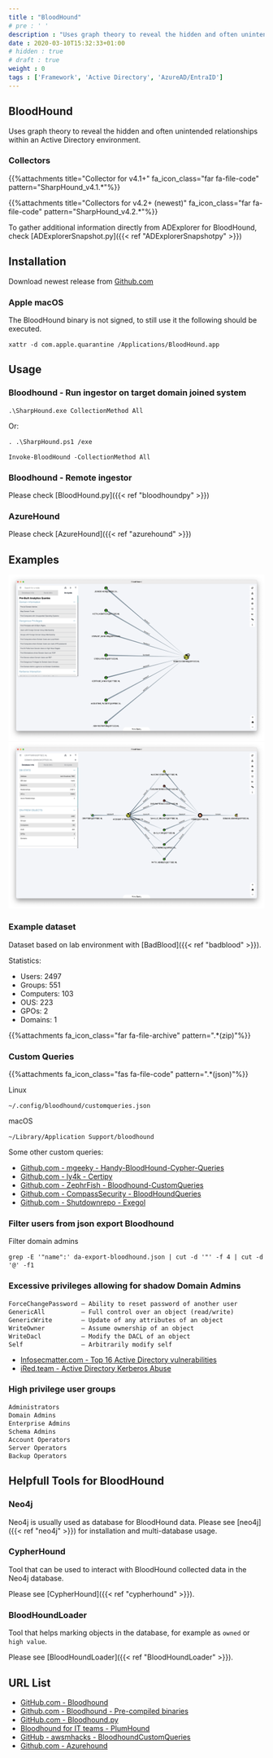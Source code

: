 ```yaml
---
title : "BloodHound"
# pre : ' '
description : "Uses graph theory to reveal the hidden and often unintended relationships within an Active Directory environment."
date : 2020-03-10T15:32:33+01:00
# hidden : true
# draft : true
weight : 0
tags : ['Framework', 'Active Directory', 'AzureAD/EntraID']
---
```


## BloodHound

Uses graph theory to reveal the hidden and often unintended relationships within an Active Directory environment.

### Collectors

{{%attachments title="Collector for v4.1+" fa_icon_class="far fa-file-code" pattern="SharpHound_v4.1.*"%}}

{{%attachments title="Collectors for v4.2+ (newest)" fa_icon_class="far fa-file-code" pattern="SharpHound_v4.2.*"%}}

To gather additional information directly from ADExplorer for BloodHound, check [ADExplorerSnapshot.py]({{< ref "ADExplorerSnapshotpy" >}})

## Installation

Download newest release from [Github.com](https://github.com/BloodHoundAD/BloodHound/releases)

### Apple macOS

The BloodHound binary is not signed, to still use it the following should be executed.

```plain
xattr -d com.apple.quarantine /Applications/BloodHound.app
```

## Usage

### Bloodhound - Run ingestor on target domain joined system

```plain
.\SharpHound.exe CollectionMethod All
```

Or:

```plain
. .\SharpHound.ps1 /exe
```

```plain
Invoke-BloodHound -CollectionMethod All
```

### Bloodhound - Remote ingestor

Please check [BloodHound.py]({{< ref "bloodhoundpy" >}})

### AzureHound

Please check [AzureHound]({{< ref "azurehound" >}})

## Examples

![Example](images/example1.png)
![Example](images/example2.png)

### Example dataset

Dataset based on lab environment with [BadBlood]({{< ref "badblood" >}}).

Statistics:

- Users: 2497
- Groups: 551
- Computers: 103
- OUS: 223
- GPOs: 2
- Domains: 1

{{%attachments fa_icon_class="far fa-file-archive" pattern=".*(zip)"%}}

### Custom Queries

{{%attachments fa_icon_class="fas fa-file-code" pattern=".*(json)"%}}

Linux

```plain
~/.config/bloodhound/customqueries.json
```

macOS

```plain
~/Library/Application Support/bloodhound
```

Some other custom queries:

- [Github.com - mgeeky - Handy-BloodHound-Cypher-Queries](https://github.com/mgeeky/Penetration-Testing-Tools/blob/master/red-teaming/bloodhound/Handy-BloodHound-Cypher-Queries.md)
- [Github.com - ly4k - Certipy](https://raw.githubusercontent.com/ly4k/Certipy/main/customqueries.json)
- [Github.com - ZephrFish - Bloodhound-CustomQueries](https://raw.githubusercontent.com/ZephrFish/Bloodhound-CustomQueries/main/customqueries.json)
- [Github.com - CompassSecurity - BloodHoundQueries](https://raw.githubusercontent.com/CompassSecurity/BloodHoundQueries/master/customqueries.json)
- [Github.com - Shutdownrepo - Exegol](https://raw.githubusercontent.com/ShutdownRepo/Exegol/master/sources/bloodhound/customqueries.json)

### Filter users from json export Bloodhound

Filter domain admins

```plain
grep -E '"name":' da-export-bloodhound.json | cut -d '"' -f 4 | cut -d '@' -f1
```

### Excessive privileges allowing for shadow Domain Admins

```plain
ForceChangePassword – Ability to reset password of another user
GenericAll          – Full control over an object (read/write)
GenericWrite        – Update of any attributes of an object
WriteOwner          – Assume ownership of an object
WriteDacl           – Modify the DACL of an object
Self                – Arbitrarily modify self
```

- [Infosecmatter.com - Top 16 Active Directory vulnerabilities](https://www.infosecmatter.com/top-16-active-directory-vulnerabilities/#5-excessive-privileges-allowing-for-shadow-domain-admins)
- [iRed.team - Active Directory Kerberos Abuse](https://ired.team/offensive-security-experiments/active-directory-kerberos-abuse/abusing-active-directory-acls-aces)

### High privilege user groups

```plain
Administrators
Domain Admins
Enterprise Admins
Schema Admins
Account Operators
Server Operators
Backup Operators
```

## Helpfull Tools for BloodHound

### Neo4j

Neo4j is usually used as database for BloodHound data. Please see [neo4j]({{< ref "neo4j" >}}) for installation and multi-database usage.

### CypherHound

Tool that can be used to interact with BloodHound collected data in the Neo4j database.

Please see [CypherHound]({{< ref "cypherhound" >}}).

### BloodHoundLoader

Tool that helps marking objects in the database, for example as `owned` or `high value`.

Please see [BloodHoundLoader]({{< ref "BloodHoundLoader" >}}).

## URL List

- [GitHub.com - Bloodhound](https://github.com/BloodHoundAD/BloodHound/)
- [Github.com - Bloodhound - Pre-compiled binaries](https://github.com/BloodHoundAD/BloodHound/releases)
- [GitHub.com - Bloodhound.py](https://github.com/fox-it/BloodHound.py)
- [Bloodhound for IT teams - PlumHound](https://github.com/PlumHound/PlumHound)
- [GitHub - awsmhacks - BloodhoundCustomQueries](https://github.com/awsmhacks/awsmBloodhoundCustomQueries)
- [Github.com - Azurehound](https://bloodhound.readthedocs.io/en/latest/data-collection/azurehound.html)
